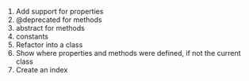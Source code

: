 1. Add support for properties
2. @deprecated for methods
3. abstract for methods
4. constants
5. Refactor into a class
6. Show where properties and methods were defined, if not the current class
7. Create an index

